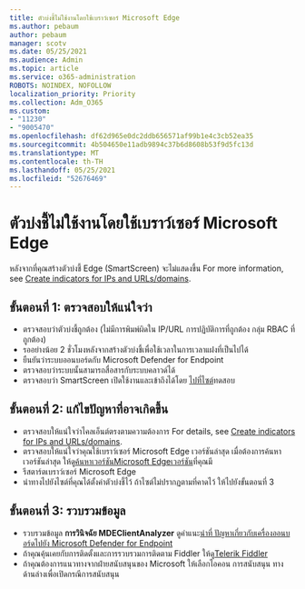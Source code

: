 ```yaml
---
title: ตัวบ่งชี้ไม่ใช้งานโดยใช้เบราว์เซอร์ Microsoft Edge
ms.author: pebaum
author: pebaum
manager: scotv
ms.date: 05/25/2021
ms.audience: Admin
ms.topic: article
ms.service: o365-administration
ROBOTS: NOINDEX, NOFOLLOW
localization_priority: Priority
ms.collection: Adm_O365
ms.custom:
- "11230"
- "9005470"
ms.openlocfilehash: df62d965e0dc2ddb656571af99b1e4c3cb52ea35
ms.sourcegitcommit: 4b504650e11adb9894c37b6d8608b53f9d5fc13d
ms.translationtype: MT
ms.contentlocale: th-TH
ms.lasthandoff: 05/25/2021
ms.locfileid: "52676469"
---
```

# <a name="indicators-dont-work-using-edge-browser"></a>ตัวบ่งชี้ไม่ใช้งานโดยใช้เบราว์เซอร์ Microsoft Edge

หลังจากที่คุณสร้างตัวบ่งชี้ Edge (SmartScreen) จะไม่แสดงขึ้น For more information, see [Create indicators for IPs and URLs/domains](/microsoft-365/security/defender-endpoint/indicator-ip-domain).

## <a name="step-1-ensure-the-following"></a>ขั้นตอนที่ 1: ตรวจสอบให้แน่ใจว่า

- ตรวจสอบว่าตัวบ่งชี้ถูกต้อง (ไม่มีการพิมพ์ผิดใน IP/URL การปฏิบัติการที่ถูกต้อง กลุ่ม RBAC ที่ถูกต้อง)
- รออย่างน้อย 2 ชั่วโมงหลังจากสร้างตัวบ่งชี้เพื่อใช้เวลาในการเวลาแฝงที่เป็นไปได้
- ยืนยันว่าระบบออนบอร์ดกับ Microsoft Defender for Endpoint
- ตรวจสอบว่าระบบนั้นสามารถสื่อสารกับระบบคลาวด์ได้
- ตรวจสอบว่า SmartScreen เปิดใช้งานและเข้าถึงได้โดย [ไปที่ไซต์](https://demo.smartscreen.msft.net)ทดสอบ

## <a name="step-2-troubleshoot-the-potential-issue"></a>ขั้นตอนที่ 2: แก้ไขปัญหาที่อาจเกิดขึ้น

- ตรวจสอบให้แน่ใจว่าไคลเอ็นต์ตรงตามความต้องการ For details, see [Create indicators for IPs and URLs/domains](/microsoft-365/security/defender-endpoint/indicator-ip-domain).
- ตรวจสอบให้แน่ใจว่าคุณใช้เบราว์เซอร์ Microsoft Edge เวอร์ชันล่าสุด เมื่อต้องการค้นหาเวอร์ชันล่าสุด ให้ดู[ค้นหาเวอร์ชันMicrosoft Edgeเวอร์ชัน](https://support.microsoft.com/microsoft-edge/find-out-which-version-of-microsoft-edge-you-have-c726bee8-c42e-e472-e954-4cf5123497eb)ที่คุณมี
- รีสตาร์ตเบราว์เซอร์ Microsoft Edge
- นําทางไปยังไซต์ที่คุณได้ตั้งค่าตัวบ่งชี้ไว้ ถ้าไซต์ไม่ปรากฏตามที่คาดไว้ ให้ไปยังขั้นตอนที่ 3 

## <a name="step-3-collect-data"></a>ขั้นตอนที่ 3: รวบรวมข้อมูล

- รวบรวมข้อมูล **การวินิจฉัย MDEClientAnalyzer** ดูคําแนะ[นําที่ ปัญหาเกี่ยวกับเครื่องออนบอร์ดไปยัง Microsoft Defender for Endpoint](issues-with-onboarding-machines.md)
- ถ้าคุณคุ้นเคยกับการติดตั้งและการรวบรวมการติดตาม Fiddler ให้ดู[Telerik Fiddler](http://www.telerik.com/fiddler)
- ถ้าคุณต้องการแนวทางจากฝ่ายสนับสนุนของ Microsoft ให้เลือกไอคอน การสนับสนุน ทางด้านล่างเพื่อเปิดกรณีการสนับสนุน
